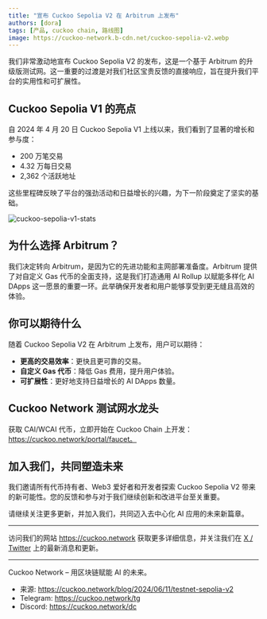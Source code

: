 ```yaml
---
title: "宣布 Cuckoo Sepolia V2 在 Arbitrum 上发布"
authors: [dora]
tags: [产品, cuckoo chain, 路线图]
image: https://cuckoo-network.b-cdn.net/cuckoo-sepolia-v2.webp
---
```


我们非常激动地宣布 Cuckoo Sepolia V2 的发布，这是一个基于 Arbitrum 的升级版测试网。这一重要的过渡是对我们社区宝贵反馈的直接响应，旨在提升我们平台的实用性和可扩展性。

## Cuckoo Sepolia V1 的亮点

自 2024 年 4 月 20 日 Cuckoo Sepolia V1 上线以来，我们看到了显著的增长和参与度：
- 200 万笔交易
- 4.32 万每日交易
- 2,362 个活跃地址

这些里程碑反映了平台的强劲活动和日益增长的兴趣，为下一阶段奠定了坚实的基础。

![cuckoo-sepolia-v1-stats](https://cuckoo-network.b-cdn.net/cuckoo-sepolia-v1-stats.webp "cuckoo sepolia v1 stats")

## 为什么选择 Arbitrum？

我们决定转向 Arbitrum，是因为它的先进功能和主网部署准备度。Arbitrum 提供了对自定义 Gas 代币的全面支持，这是我们打造通用 AI Rollup 以赋能多样化 AI DApps 这一愿景的重要一环。此举确保开发者和用户能够享受到更无缝且高效的体验。

## 你可以期待什么

随着 Cuckoo Sepolia V2 在 Arbitrum 上发布，用户可以期待：
- **更高的交易效率**：更快且更可靠的交易。
- **自定义 Gas 代币**：降低 Gas 费用，提升用户体验。
- **可扩展性**：更好地支持日益增长的 AI DApps 数量。

## Cuckoo Network 测试网水龙头

获取 CAI/WCAI 代币，立即开始在 Cuckoo Chain 上开发：https://cuckoo.network/portal/faucet。

## 加入我们，共同塑造未来

我们邀请所有代币持有者、Web3 爱好者和开发者探索 Cuckoo Sepolia V2 带来的新可能性。您的反馈和参与对于我们继续创新和改进平台至关重要。

请继续关注更多更新，并加入我们，共同迈入去中心化 AI 应用的未来新篇章。

---

访问我们的网站 https://cuckoo.network 获取更多详细信息，并关注我们在 [X / Twitter](https://cuckoo.network/x) 上的最新消息和更新。

---

Cuckoo Network – 用区块链赋能 AI 的未来。

- 来源: https://cuckoo.network/blog/2024/06/11/testnet-sepolia-v2
- Telegram: https://cuckoo.network/tg
- Discord: https://cuckoo.network/dc